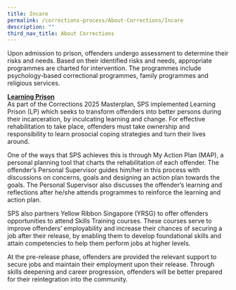 ```yaml
---
title: Incare
permalink: /corrections-process/About-Corrections/Incare
description: ""
third_nav_title: About Corrections
---
```

Upon admission to prison, offenders undergo assessment to determine their risks and needs. Based on their identified risks and needs, appropriate programmes are charted for intervention. The programmes include psychology-based correctional programmes, family programmes and religious services.

<strong><u>Learning Prison</u></strong><br>
As part of the Corrections 2025 Masterplan, SPS implemented Learning Prison (LP) which seeks to transform offenders into better persons during their incarceration, by inculcating learning and change. For effective rehabilitation to take place, offenders must take ownership and responsibility to learn prosocial coping strategies and turn their lives around. 

One of the ways that SPS achieves this is through My Action Plan (MAP), a personal planning tool that charts the rehabilitation of each offender. The offender’s Personal Supervisor guides him/her in this process with discussions on concerns, goals and designing an action plan towards the goals. The Personal Supervisor also discusses the offender’s learning and reflections after he/she attends programmes to reinforce the learning and action plan.  

SPS also partners Yellow Ribbon Singapore (YRSG) to offer offenders opportunities to attend Skills Training courses. These courses serve to improve offenders’ employability and increase their chances of securing a job after their release, by enabling them to develop foundational skills and attain competencies to help them perform jobs at higher levels.

At the pre-release phase, offenders are provided the relevant support to secure jobs and maintain their employment upon their release. Through skills deepening and career progression, offenders will be better prepared for their reintegration into the community.